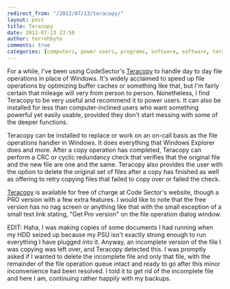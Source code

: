```yaml
---
redirect_from: "/2012/07/13/teracopy/"
layout: post
title: Teracopy
date: 2012-07-13 23:50
author: terrehbyte
comments: true
categories: [computers, power users, programs, software, software, teracopy, Windows]
---
```


For a while, I've been using CodeSector's
[Teracopy](http://codesector.com/teracopy) to handle day to day file operations
in place of Windows. It's widely acclaimed to speed up file operations by
optimizing buffer caches or something like that, but I'm fairly certain that
mileage will very from person to person. Nonetheless, I find Teracopy to be very
useful and recommend it to power users. It can also be installed for less than
computer-inclined users who want something powerful yet easily usable, provided
they don't start messing with some of the deeper functions.  

Teracopy can be installed to replace or work on an on-call basis as the file
operations handler in Windows. It does everything that Windows Explorer does and
more. After a copy operation has completed, Teracopy can perform a CRC or cyclic
redundancy check that verifies that the original file and the new file are one
and the same. Teracopy also provides the user with the option to delete the
original set of files after a copy has finished as well as offering to retry
copying files that failed to copy over or failed the check.  

[Teracopy](http://codesector.com/teracopy) is available for free of charge at
Code Sector's website, though a PRO version with a few extra features. I would
like to note that the free version has no nag screen or anything like that with
the small exception of a small text link stating, "Get Pro version" on the file
operation dialog window.

EDIT: Haha, I was making copies of some documents I had running when my HDD
seized up because my PSU isn't exactly strong enough to run everything I have
plugged into it. Anyway, an incomplete version of the file I was copying was
left over, and Teracopy detected this. I was promptly asked if I wanted to
delete the incomplete file and only that file, with the remainder of the file
operation queue intact and ready to go after this minor inconvenience had been
resolved. I told it to get rid of the incomplete file and here I am, continuing
rather happily with my backups.
